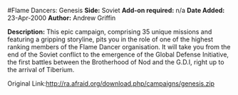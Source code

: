 #Flame Dancers: Genesis
**Side:** Soviet
**Add-on required:** n/a
**Date Added:** 23-Apr-2000
**Author:** Andrew Griffin

**Description:** This epic campaign, comprising 35 unique missions and featuring a gripping storyline, pits you in the role of one of the highest ranking members of the Flame Dancer organisation. It will take you from the end of the Soviet conflict to the emergence of the Global Defense Initiative, the first battles between the Brotherhood of Nod and the G.D.I, right up to the arrival of Tiberium.

Original Link:http://ra.afraid.org/download.php/campaigns/genesis.zip
